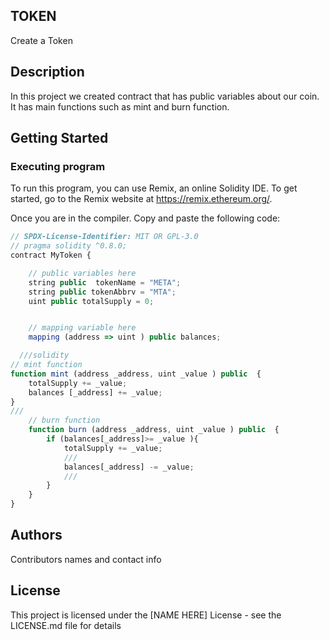 ## TOKEN
Create a Token

## Description

In this project we created contract that has public variables about our coin. It has main functions such as mint and burn function. 
## Getting Started

### Executing program

To run this program, you can use Remix, an online Solidity IDE. To get started, go to the Remix website at https://remix.ethereum.org/.

Once you are in the compiler. Copy and paste the following code: 



```javascript
// SPDX-License-Identifier: MIT OR GPL-3.0
// pragma solidity ^0.8.0;
contract MyToken {

    // public variables here
    string public  tokenName = "META";
    string public tokenAbbrv = "MTA";
    uint public totalSupply = 0;


    // mapping variable here
    mapping (address => uint ) public balances;

  ///solidity
// mint function
function mint (address _address, uint _value ) public  {
    totalSupply += _value;
    balances [_address] += _value;
}
///
    // burn function
    function burn (address _address, uint _value ) public  {
        if (balances[_address]>= _value ){
            totalSupply += _value;
            ///
            balances[_address] -= _value;
            ///
        }
    }
}
```
## Authors

Contributors names and contact info



## License

This project is licensed under the [NAME HERE] License - see the LICENSE.md file for details
